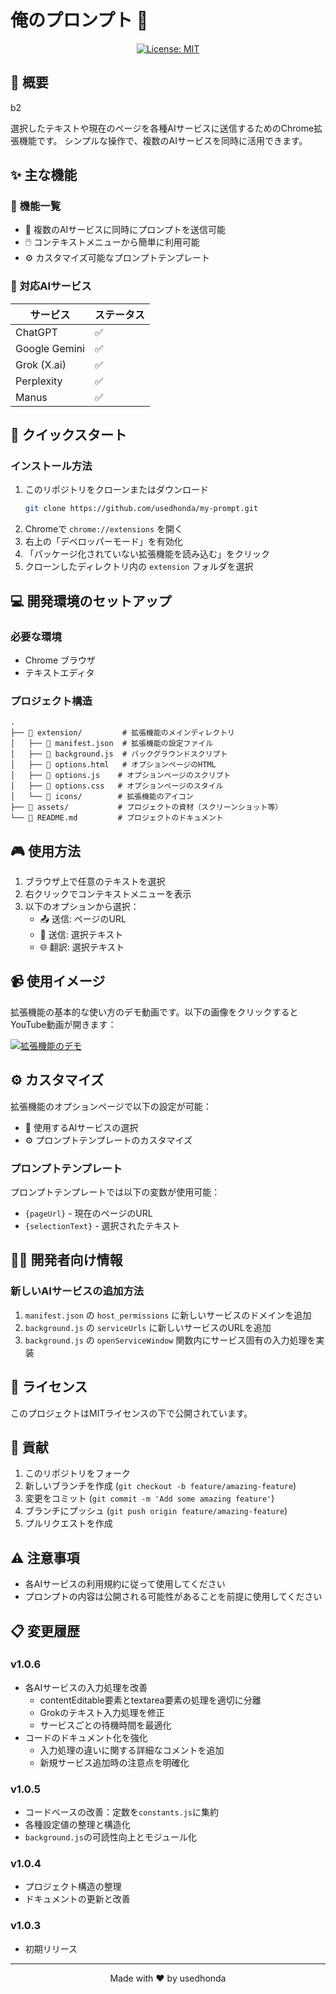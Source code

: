# 俺のプロンプト 🚀

<div align="center">

[![License: MIT](https://img.shields.io/badge/License-MIT-yellow.svg)](https://opensource.org/licenses/MIT)

</div> 

## 📖 概要

b2

選択したテキストや現在のページを各種AIサービスに送信するためのChrome拡張機能です。
シンプルな操作で、複数のAIサービスを同時に活用できます。

## ✨ 主な機能

### 🎯 機能一覧

- 📝 複数のAIサービスに同時にプロンプトを送信可能
- 🖱️ コンテキストメニューから簡単に利用可能
- ⚙️ カスタマイズ可能なプロンプトテンプレート

### 🤖 対応AIサービス

| サービス | ステータス |
|---------|----------|
| ChatGPT | ✅ |
| Google Gemini | ✅ |
| Grok (X.ai) | ✅ |
| Perplexity | ✅ |
| Manus | ✅ |

## 🚀 クイックスタート

### インストール方法

1. このリポジトリをクローンまたはダウンロード
   ```bash
   git clone https://github.com/usedhonda/my-prompt.git
   ```
2. Chromeで `chrome://extensions` を開く
3. 右上の「デベロッパーモード」を有効化
4. 「パッケージ化されていない拡張機能を読み込む」をクリック
5. クローンしたディレクトリ内の `extension` フォルダを選択

## 💻 開発環境のセットアップ

### 必要な環境
- Chrome ブラウザ
- テキストエディタ

### プロジェクト構造
```
.
├── 📁 extension/         # 拡張機能のメインディレクトリ
│   ├── 📄 manifest.json  # 拡張機能の設定ファイル
│   ├── 📄 background.js  # バックグラウンドスクリプト
│   ├── 📄 options.html   # オプションページのHTML
│   ├── 📄 options.js    # オプションページのスクリプト
│   ├── 📄 options.css   # オプションページのスタイル
│   └── 📁 icons/        # 拡張機能のアイコン
├── 📁 assets/           # プロジェクトの資材（スクリーンショット等）
└── 📄 README.md         # プロジェクトのドキュメント
```

## 🎮 使用方法

1. ブラウザ上で任意のテキストを選択
2. 右クリックでコンテキストメニューを表示
3. 以下のオプションから選択：
   - 📤 送信: ページのURL
   - 📝 送信: 選択テキスト
   - 🌐 翻訳: 選択テキスト

## 📹 使用イメージ

拡張機能の基本的な使い方のデモ動画です。以下の画像をクリックするとYouTube動画が開きます：

[![拡張機能のデモ](https://img.youtube.com/vi/TEzWdHMUWhU/0.jpg)](https://www.youtube.com/watch?v=TEzWdHMUWhU)

## ⚙️ カスタマイズ

拡張機能のオプションページで以下の設定が可能：
- 🤖 使用するAIサービスの選択
- ⚙️ プロンプトテンプレートのカスタマイズ

### プロンプトテンプレート
プロンプトテンプレートでは以下の変数が使用可能：
- `{pageUrl}` - 現在のページのURL
- `{selectionText}` - 選択されたテキスト

## 👩‍💻 開発者向け情報

### 新しいAIサービスの追加方法

1. `manifest.json` の `host_permissions` に新しいサービスのドメインを追加
2. `background.js` の `serviceUrls` に新しいサービスのURLを追加
3. `background.js` の `openServiceWindow` 関数内にサービス固有の入力処理を実装

## 📜 ライセンス

このプロジェクトはMITライセンスの下で公開されています。

## 🤝 貢献

1. このリポジトリをフォーク
2. 新しいブランチを作成 (`git checkout -b feature/amazing-feature`)
3. 変更をコミット (`git commit -m 'Add some amazing feature'`)
4. ブランチにプッシュ (`git push origin feature/amazing-feature`)
5. プルリクエストを作成

## ⚠️ 注意事項

- 各AIサービスの利用規約に従って使用してください
- プロンプトの内容は公開される可能性があることを前提に使用してください

## 📋 変更履歴

### v1.0.6
- 各AIサービスの入力処理を改善
  - contentEditable要素とtextarea要素の処理を適切に分離
  - Grokのテキスト入力処理を修正
  - サービスごとの待機時間を最適化
- コードのドキュメント化を強化
  - 入力処理の違いに関する詳細なコメントを追加
  - 新規サービス追加時の注意点を明確化

### v1.0.5
- コードベースの改善：定数を`constants.js`に集約
- 各種設定値の整理と構造化
- `background.js`の可読性向上とモジュール化

### v1.0.4
- プロジェクト構造の整理
- ドキュメントの更新と改善

### v1.0.3
- 初期リリース

---

<div align="center">

Made with ❤️ by usedhonda

</div> 